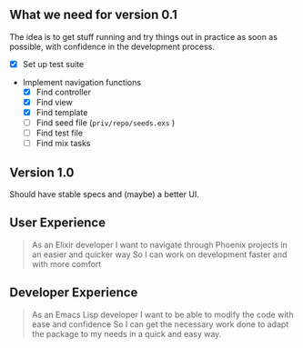 ## What we need for version 0.1
The idea is to get stuff running and try things out in practice as soon as possible, with confidence in the development process.

- [X] Set up test suite
- Implement navigation functions
    - [X] Find controller
    - [X] Find view
    - [X] Find template
    - [ ] Find seed file (`priv/repo/seeds.exs` )
    - [ ] Find test file
    - [ ] Find mix tasks

## Version 1.0
Should have stable specs and (maybe) a better UI.

## User Experience
> As an Elixir developer
> I want to navigate through Phoenix projects in an easier and quicker way
> So I can work on development faster and with more comfort

## Developer Experience
> As an Emacs Lisp developer
> I want to be able to modify the code with ease and confidence
> So I can get the necessary work done to adapt the package to my needs in a quick and easy way.
